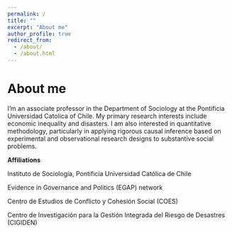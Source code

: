 ```yaml
---
permalink: /
title: ""
excerpt: "About me"
author_profile: true
redirect_from: 
  - /about/
  - /about.html
---
```


About me
======
I’m an associate professor in the Department of Sociology at the Pontificia Universidad Catolica of Chile. My primary research interests include economic inequality and disasters. I am also interested in quantitative methodology, particularly in applying rigorous causal inference based on experimental and observational research designs to substantive social problems.




**Affiliations**

Instituto de Sociología, Pontificia Universidad Católica de Chile

Evidence in Governance and Politics (EGAP) network

Centro de Estudios de Conflicto y Cohesión Social (COES)

Centro de Investigación para la Gestión Integrada del Riesgo de Desastres (CIGIDEN)
